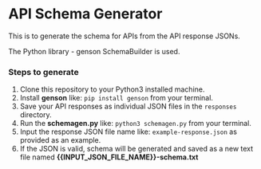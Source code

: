 # API Schema Generator
This is to generate the schema for APIs from the API response JSONs.

The Python library - genson SchemaBuilder is used. 


### Steps to generate
1. Clone this repository to your Python3 installed machine.
2. Install **genson** like: ```pip install genson``` from your terminal.
3. Save your API responses as individual JSON files in the `responses` directory.
4. Run the **schemagen.py** like: ```python3 schemagen.py``` from your terminal.
5. Input the response JSON file name like: ```example-response.json``` as provided as an example.
6. If the JSON is valid, schema will be generated and saved as a new text file named **{{INPUT_JSON_FILE_NAME}}-schema.txt**
